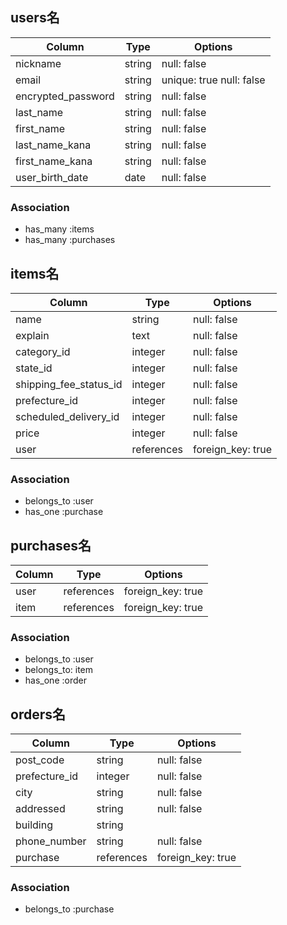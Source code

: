 ## users名

| Column             | Type     | Options                   |
| ------------------ | -------- | ------------------------- |
| nickname           | string   | null: false               |
| email              | string   | unique: true  null: false |
| encrypted_password | string   | null: false               |
| last_name          | string   | null: false               |
| first_name         | string   | null: false               |
| last_name_kana     | string   | null: false               |
| first_name_kana    | string   | null: false               |
| user_birth_date    | date     | null: false               |


### Association
- has_many :items
- has_many :purchases



## items名

| Column                  | Type       | Options           |
| ----------------------- | ---------- | ----------------- |
| name                    | string     | null: false       |
| explain                 | text       | null: false       |
| category_id             | integer    | null: false       |
| state_id                | integer    | null: false       |
| shipping_fee_status_id  | integer    | null: false       |
| prefecture_id           | integer    | null: false       |
| scheduled_delivery_id   | integer    | null: false       |
| price                   | integer    | null: false       |
| user                    | references | foreign_key: true |


### Association
- belongs_to :user
- has_one :purchase


## purchases名

| Column  | Type       | Options           |
| ------- | ---------- | ----------------- |
| user    | references | foreign_key: true |
| item    | references | foreign_key: true |


### Association
- belongs_to :user
- belongs_to: item
- has_one :order


## orders名

| Column        | Type       | Options           |
| ------------- | ---------- | ----------------- |
| post_code     | string     | null: false       |
| prefecture_id | integer    | null: false       |
| city          | string     | null: false       |
| addressed     | string     | null: false       |
| building      | string     |                   |
| phone_number  | string     | null: false       |
| purchase      | references | foreign_key: true |


### Association
- belongs_to :purchase